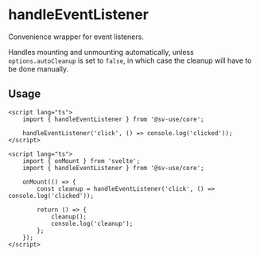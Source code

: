 # handleEventListener

Convenience wrapper for event listeners.

Handles mounting and unmounting automatically, unless `options.autoCleanup` is
set to `false`, in which case the cleanup will have to be done manually.

## Usage

```svelte
<script lang="ts">
	import { handleEventListener } from '@sv-use/core';

	handleEventListener('click', () => console.log('clicked'));
</script>
```

```svelte
<script lang="ts">
	import { onMount } from 'svelte';
	import { handleEventListener } from '@sv-use/core';

	onMount(() => {
		const cleanup = handleEventListener('click', () => console.log('clicked'));

		return () => {
			cleanup();
			console.log('cleanup');
		};
	});
</script>
```
